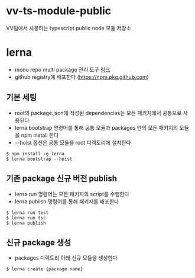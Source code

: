 # vv-ts-module-public

VV팀에서 사용하는 typescript public node 모듈 저장소

# lerna
* mono repo multi package 관리 도구 [링크](https://github.com/lerna/lerna)
* github registry에 배포한다 (https://npm.pkg.github.com)

## 기본 세팅
* root의 package.json에 작성된 dependencies는 모든 패키지에서 공통으로 사용된다
* lerna bootstrap 명령어를 통해 공통 모듈과 packages 안의 모든 패키지의 모듈을 npm install 한다
* --hoist 옵션은 공통 모듈을 root 디렉토리에 설치한다
```
$ npm install -g lerna
$ lerna bootstrap --hoist
```

## 기존 package 신규 버전 publish
* lerna run 명령어는 모든 패키지의 script를 수행한다
* lerna publish 명령어를 통해 패키지를 배포한다
```
$ lerna run test
$ lerna run tsc
$ lerna publish
```

## 신규 package 생성
* packages 디렉토리 아래 신규 모듈을 생성한다
```
$ lerna create {package name}
```